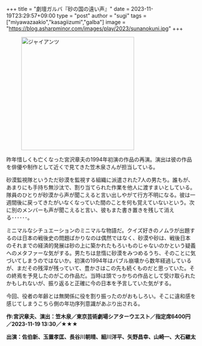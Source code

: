 +++
title = "劇壇ガルバ『砂の国の遠い声』"
date = 2023-11-19T23:29:57+09:00
type = "post"
author = "sugi"
tags = ["miyawazaakio","kasagiizumi","galba"]
image = "https://blog.asharpminor.com/images/play/2023/sunanokuni.jpg"
+++
<figure class="alignleft"><img src="/images/play/2023/sunanokuni.jpg" alt="ジャイアンツ" style="width: 300px !important;"></figure>

昨年惜しくも亡くなった宮沢章夫の1994年初演の作品の再演。演出は彼の作品を俳優や制作として近くで見てきた笠木泉さんが担当している。

砂漠監視隊というただ砂漠を監視する組織に派遣された7人の男たち。誰もが、あまりにも手持ち無沙汰で、割り当てられた作業を他人に渡すまいとしている。隊員のひとりが砂漠から声が聞こえると言い出しやがて行方不明になる。彼は一週間後に戻ってきたがいなくなっていた間のことを何も覚えていないという。次に別のメンバーも声が聞こえると言い、彼もまた書き置きを残して消える･･････。

ミニマルなシチュエーションのミニマルな物語だ。クイズ好きのノムラが出題するのは日本の戦後史の問題ばかりなのは偶然ではなく、砂漠や砂は、戦後日本のそれまでの経済的発展は砂の上に築かれたもろいものじゃないのかという疑義へのメタファーな気がする。男たちは怠惰に砂漠をみつめるうち、そのことに気づいてしまうのではないか。初演の1994年はバブル崩壊から数年経過しているが、まだその残滓が残っていて、豊かさはこの先も続くものだと思っていた。その終焉を予見したのがこの作品だ。当時は頭でっかちの作品として受け取られたかもしれないが、振り返ると正確に今の日本を予言していた気がする。

今回、役者の年齢とは無関係に役を割り振ったのがおもしろい。そこに違和感を感じてしまうこちら側の年功序列意識があぶり出される。

**作:宮沢章夫、演出：笠木泉／東京芸術劇場シアターウエスト／指定席6400円／2023-11-19 13:30／★★★**

**出演：佐伯新、玉置孝匡、長谷川朝晴、細川洋平、矢野昌幸、山崎一、大石継太**